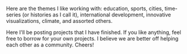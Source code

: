 Here are the themes I like working with: education, sports, cities, time-series (or histories as I call it), international development, innovative visualizations, climate, and assorted others. 

Here I'll be posting projects that I have finished. If you like anything, feel free to borrow for your own projects. I believe we are better off helping each other as a community. Cheers!
